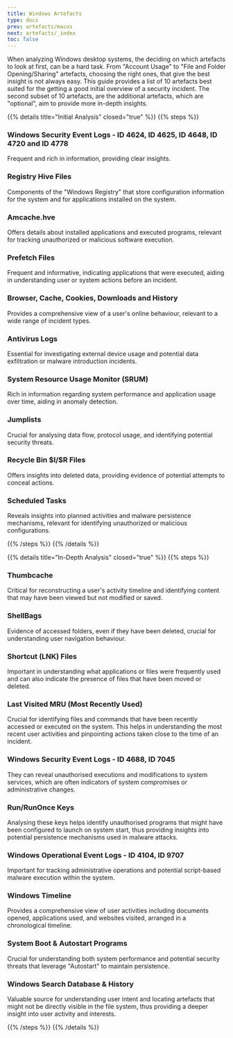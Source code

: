```yaml
---
title: Windows Artefacts
type: docs
prev: artefacts/macos
next: artefacts/_index
toc: false
---
```


When analyzing Windows desktop systems, the deciding on which artefacts to look at first, can be a hard task. From "Account Usage" to "File and Folder Opening/Sharing" artefacts, choosing the right ones, that give the best insight is not always easy. This guide provides a list of 10 artefacts best suited for the getting a good initial overview of a security incident. The second subset of 10 artefacts, are the additional artefacts, which are "optional", aim to provide more in-depth insights.

{{% details title="Initial Analysis" closed="true" %}}
{{% steps %}}

### Windows Security Event Logs - ID 4624, ID 4625, ID 4648, ID 4720 and ID 4778

Frequent and rich in information, providing clear insights.

### Registry Hive Files

Components of the "Windows Registry" that store configuration information for the system and for applications installed on the system.

### Amcache.hve

Offers details about installed applications and executed programs, relevant for tracking unauthorized or malicious software execution.

### Prefetch Files

Frequent and informative, indicating applications that were executed, aiding in understanding user or system actions before an incident.

### Browser, Cache, Cookies, Downloads and History

Provides a comprehensive view of a user's online behaviour, relevant to a wide range of incident types.

### Antivirus Logs

Essential for investigating external device usage and potential data exfiltration or malware introduction incidents.

### System Resource Usage Monitor (SRUM)

Rich in information regarding system performance and application usage over time, aiding in anomaly detection.

### Jumplists

Crucial for analysing data flow, protocol usage, and identifying potential security threats.

### Recycle Bin \$I/\$R Files

Offers insights into deleted data, providing evidence of potential attempts to conceal actions.

### Scheduled Tasks

Reveals insights into planned activities and malware persistence mechanisms, relevant for identifying unauthorized or malicious configurations.

{{% /steps %}}
{{% /details %}}


{{% details title="In-Depth Analysis" closed="true" %}}
{{% steps %}}

### Thumbcache

Critical for reconstructing a user's activity timeline and identifying content that may have been viewed but not modified or saved.

### ShellBags

Evidence of accessed folders, even if they have been deleted, crucial for understanding user navigation behaviour.

### Shortcut (LNK) Files

Important in understanding what applications or files were frequently used and can also indicate the presence of files that have been moved or deleted.

### Last Visited MRU (Most Recently Used)

Crucial for identifying files and commands that have been recently accessed or executed on the system. This helps in understanding the most recent user activities and pinpointing actions taken close to the time of an incident.

### Windows Security Event Logs - ID 4688, ID 7045

They can reveal unauthorised executions and modifications to system services, which are often indicators of system compromises or administrative changes.

### Run/RunOnce Keys

Analysing these keys helps identify unauthorised programs that might have been configured to launch on system start, thus providing insights into potential persistence mechanisms used in malware attacks.

### Windows Operational Event Logs - ID 4104, ID 9707

Important for tracking administrative operations and potential script-based malware execution within the system.

### Windows Timeline

Provides a comprehensive view of user activities including documents opened, applications used, and websites visited, arranged in a chronological timeline.

### System Boot & Autostart Programs

Crucial for understanding both system performance and potential security threats that leverage "Autostart" to maintain persistence.

### Windows Search Database & History

Valuable source for understanding user intent and locating artefacts that might not be directly visible in the file system, thus providing a deeper insight into user activity and interests.

{{% /steps %}}
{{% /details %}}